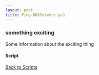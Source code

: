 ```yaml
---
layout: post
title: Ping-DNSServers.ps1
---
```


### something exciting

Some information about the exciting thing

#### Script

<script async src="https://gist-it.appspot.com/github.com/BanterBoy/scripts-blog/blob/master/PowerShell/scripts/ping/Ping-DNSServers.ps1" crossorigin="anonymous"></script>

<a href="/menu/_pages/scripts.html">Back to Scripts</a>
